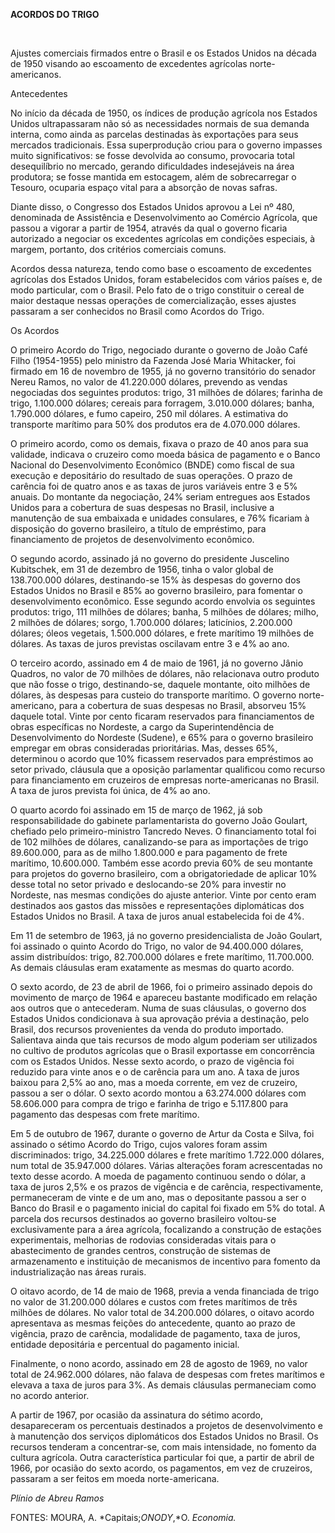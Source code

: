 **ACORDOS DO TRIGO**

 

Ajustes comerciais firmados entre o Brasil e os Estados Unidos na década
de 1950 visando ao escoamento de excedentes agrícolas norte-americanos.

Antecedentes

No início da década de 1950, os índices de produção agrícola nos Estados
Unidos ultrapassaram não só as necessidades normais de sua demanda
interna, como ainda as parcelas destinadas às exportações para seus
mercados tradicionais. Essa superprodução criou para o governo impasses
muito significativos: se fosse devolvida ao consumo, provocaria total
desequilíbrio no mercado, gerando dificuldades indesejáveis na área
produtora; se fosse mantida em estocagem, além de sobrecarregar o
Tesouro, ocuparia espaço vital para a absorção de novas safras.

Diante disso, o Congresso dos Estados Unidos aprovou a Lei nº 480,
denominada de Assistência e Desenvolvimento ao Comércio Agrícola, que
passou a vigorar a partir de 1954, através da qual o governo ficaria
autorizado a negociar os excedentes agrícolas em condições especiais, à
margem, portanto, dos critérios comerciais comuns.

Acordos dessa natureza, tendo como base o escoamento de excedentes
agrícolas dos Estados Unidos, foram estabelecidos com vários países e,
de modo particular, com o Brasil. Pelo fato de o trigo constituir o
cereal de maior destaque nessas operações de comercialização, esses
ajustes passaram a ser conhecidos no Brasil como Acordos do Trigo.

Os Acordos

O primeiro Acordo do Trigo, negociado durante o governo de João Café
Filho (1954-1955) pelo ministro da Fazenda José Maria Whitacker, foi
firmado em 16 de novembro de 1955, já no governo transitório do senador
Nereu Ramos, no valor de 41.220.000 dólares, prevendo as vendas
negociadas dos seguintes produtos: trigo, 31 milhões de dólares; farinha
de trigo, 1.100.000 dólares; cereais para forragem, 3.010.000 dólares;
banha, 1.790.000 dólares, e fumo capeiro, 250 mil dólares. A estimativa
do transporte marítimo para 50% dos produtos era de 4.070.000 dólares.

O primeiro acordo, como os demais, fixava o prazo de 40 anos para sua
validade, indicava o cruzeiro como moeda básica de pagamento e o Banco
Nacional do Desenvolvimento Econômico (BNDE) como fiscal de sua execução
e depositário do resultado de suas operações. O prazo de carência foi de
quatro anos e as taxas de juros variáveis entre 3 e 5% anuais. Do
montante da negociação, 24% seriam entregues aos Estados Unidos para a
cobertura de suas despesas no Brasil, inclusive a manutenção de sua
embaixada e unidades consulares, e 76% ficariam à disposição do governo
brasileiro, a título de empréstimo, para financiamento de projetos de
desenvolvimento econômico.

O segundo acordo, assinado já no governo do presidente Juscelino
Kubitschek, em 31 de dezembro de 1956, tinha o valor global de
138.700.000 dólares, destinando-se 15% às despesas do governo dos
Estados Unidos no Brasil e 85% ao governo brasileiro, para fomentar o
desenvolvimento econômico. Esse segundo acordo envolvia os seguintes
produtos: trigo, 111 milhões de dólares; banha, 5 milhões de dólares;
milho, 2 milhões de dólares; sorgo, 1.700.000 dólares; laticínios,
2.200.000 dólares; óleos vegetais, 1.500.000 dólares, e frete marítimo
19 milhões de dólares. As taxas de juros previstas oscilavam entre 3 e
4% ao ano.

O terceiro acordo, assinado em 4 de maio de 1961, já no governo Jânio
Quadros, no valor de 70 milhões de dólares, não relacionava outro
produto que não fosse o trigo, destinando-se, daquele montante, oito
milhões de dólares, às despesas para custeio do transporte marítimo. O
governo norte-americano, para a cobertura de suas despesas no Brasil,
absorveu 15% daquele total. Vinte por cento ficaram reservados para
financiamentos de obras específicas no Nordeste, a cargo da
Superintendência de Desenvolvimento do Nordeste (Sudene), e 65% para o
governo brasileiro empregar em obras consideradas prioritárias. Mas,
desses 65%, determinou o acordo que 10% ficassem reservados para
empréstimos ao setor privado, cláusula que a oposição parlamentar
qualificou como recurso para financiamento em cruzeiros de empresas
norte-americanas no Brasil. A taxa de juros prevista foi única, de 4% ao
ano.

O quarto acordo foi assinado em 15 de março de 1962, já sob
responsabilidade do gabinete parlamentarista do governo João Goulart,
chefiado pelo primeiro-ministro Tancredo Neves. O financiamento total
foi de 102 milhões de dólares, canalizando-se para as importações de
trigo 89.600.000, para as de milho 1.800.000 e para pagamento de frete
marítimo, 10.600.000. Também esse acordo previa 60% de seu montante para
projetos do governo brasileiro, com a obrigatoriedade de aplicar 10%
desse total no setor privado e deslocando-se 20% para investir no
Nordeste, nas mesmas condições do ajuste anterior. Vinte por cento eram
destinados aos gastos das missões e representações diplomáticas dos
Estados Unidos no Brasil. A taxa de juros anual estabelecida foi de 4%.

Em 11 de setembro de 1963, já no governo presidencialista de João
Goulart, foi assinado o quinto Acordo do Trigo, no valor de 94.400.000
dólares, assim distribuídos: trigo, 82.700.000 dólares e frete marítimo,
11.700.000. As demais cláusulas eram exatamente as mesmas do quarto
acordo.

O sexto acordo, de 23 de abril de 1966, foi o primeiro assinado depois
do movimento de março de 1964 e apareceu bastante modificado em relação
aos outros que o antecederam. Numa de suas cláusulas, o governo dos
Estados Unidos condicionava à sua aprovação prévia a destinação, pelo
Brasil, dos recursos provenientes da venda do produto importado.
Salientava ainda que tais recursos de modo algum poderiam ser utilizados
no cultivo de produtos agrícolas que o Brasil exportasse em concorrência
com os Estados Unidos. Nesse sexto acordo, o prazo de vigência foi
reduzido para vinte anos e o de carência para um ano. A taxa de juros
baixou para 2,5% ao ano, mas a moeda corrente, em vez de cruzeiro,
passou a ser o dólar. O sexto acordo montou a 63.274.000 dólares com
58.606.000 para compra de trigo e farinha de trigo e 5.117.800 para
pagamento das despesas com frete marítimo.

Em 5 de outubro de 1967, durante o governo de Artur da Costa e Silva,
foi assinado o sétimo Acordo do Trigo, cujos valores foram assim
discriminados: trigo, 34.225.000 dólares e frete marítimo 1.722.000
dólares, num total de 35.947.000 dólares. Várias alterações foram
acrescentadas no texto desse acordo. A moeda de pagamento continuou
sendo o dólar, a taxa de juros 2,5% e os prazos de vigência e de
carência, respectivamente, permaneceram de vinte e de um ano, mas o
depositante passou a ser o Banco do Brasil e o pagamento inicial do
capital foi fixado em 5% do total. A parcela dos recursos destinados ao
governo brasileiro voltou-se exclusivamente para a área agrícola,
focalizando a construção de estações experimentais, melhorias de
rodovias consideradas vitais para o abastecimento de grandes centros,
construção de sistemas de armazenamento e instituição de mecanismos de
incentivo para fomento da industrialização nas áreas rurais.

O oitavo acordo, de 14 de maio de 1968, previa a venda financiada de
trigo no valor de 31.200.000 dólares e custos com fretes marítimos de
três milhões de dólares. No valor total de 34.200.000 dólares, o oitavo
acordo apresentava as mesmas feições do antecedente, quanto ao prazo de
vigência, prazo de carência, modalidade de pagamento, taxa de juros,
entidade depositária e percentual do pagamento inicial.

Finalmente, o nono acordo, assinado em 28 de agosto de 1969, no valor
total de 24.962.000 dólares, não falava de despesas com fretes marítimos
e elevava a taxa de juros para 3%. As demais cláusulas permaneciam como
no acordo anterior.

A partir de 1967, por ocasião da assinatura do sétimo acordo,
desapareceram os percentuais destinados a projetos de desenvolvimento e
à manutenção dos serviços diplomáticos dos Estados Unidos no Brasil. Os
recursos tenderam a concentrar-se, com mais intensidade, no fomento da
cultura agrícola. Outra característica particular foi que, a partir de
abril de 1966, por ocasião do sexto acordo, os pagamentos, em vez de
cruzeiros, passaram a ser feitos em moeda norte-americana.

*Plínio de Abreu Ramos*

FONTES: MOURA, A. *Capitais;*ONODY*,*O. *Economia.*

 
